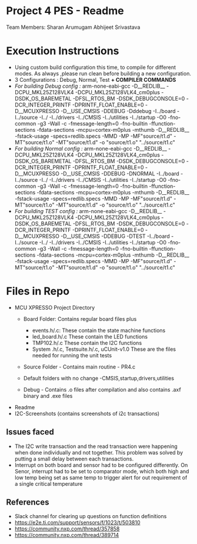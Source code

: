 
# Project 4 PES - Readme

Team Members: 
Sharan Arumugam
Abhijeet Srivastava

# Execution Instructions
+ Using custom build configuration this time, to compile for different modes. As always ,please run clean before building a new configuration. 
+ 3 Configurations : Debug, Normal, Test
**+ COMPILER COMMANDS**
+ *For building Debug config :* 
arm-none-eabi-gcc -D__REDLIB__ -DCPU_MKL25Z128VLK4 -DCPU_MKL25Z128VLK4_cm0plus -DSDK_OS_BAREMETAL -DFSL_RTOS_BM -DSDK_DEBUGCONSOLE=0 -DCR_INTEGER_PRINTF -DPRINTF_FLOAT_ENABLE=0 -D__MCUXPRESSO -D__USE_CMSIS -DDEBUG -Dddebug -I../board -I../source -I../ -I../drivers -I../CMSIS -I../utilities -I../startup -O0 -fno-common -g3 -Wall -c -fmessage-length=0 -fno-builtin -ffunction-sections -fdata-sections -mcpu=cortex-m0plus -mthumb -D__REDLIB__ -fstack-usage -specs=redlib.specs -MMD -MP -MF"source/t1.d" -MT"source/t1.o" -MT"source/t1.d" -o "source/t1.o" "../source/t1.c"
+ *For building Normal config :* 
arm-none-eabi-gcc -D__REDLIB__ -DCPU_MKL25Z128VLK4 -DCPU_MKL25Z128VLK4_cm0plus -DSDK_OS_BAREMETAL -DFSL_RTOS_BM -DSDK_DEBUGCONSOLE=0 -DCR_INTEGER_PRINTF -DPRINTF_FLOAT_ENABLE=0 -D__MCUXPRESSO -D__USE_CMSIS -DDEBUG -DNORMAL -I../board -I../source -I../ -I../drivers -I../CMSIS -I../utilities -I../startup -O0 -fno-common -g3 -Wall -c -fmessage-length=0 -fno-builtin -ffunction-sections -fdata-sections -mcpu=cortex-m0plus -mthumb -D__REDLIB__ -fstack-usage -specs=redlib.specs -MMD -MP -MF"source/t1.d" -MT"source/t1.o" -MT"source/t1.d" -o "source/t1.o" "../source/t1.c"
+ *For building TEST config :* 
arm-none-eabi-gcc -D__REDLIB__ -DCPU_MKL25Z128VLK4 -DCPU_MKL25Z128VLK4_cm0plus -DSDK_OS_BAREMETAL -DFSL_RTOS_BM -DSDK_DEBUGCONSOLE=0 -DCR_INTEGER_PRINTF -DPRINTF_FLOAT_ENABLE=0 -D__MCUXPRESSO -D__USE_CMSIS -DDEBUG -DTEST -I../board -I../source -I../ -I../drivers -I../CMSIS -I../utilities -I../startup -O0 -fno-common -g3 -Wall -c -fmessage-length=0 -fno-builtin -ffunction-sections -fdata-sections -mcpu=cortex-m0plus -mthumb -D__REDLIB__ -fstack-usage -specs=redlib.specs -MMD -MP -MF"source/t1.d" -MT"source/t1.o" -MT"source/t1.d" -o "source/t1.o" "../source/t1.c"



# Files in Repo
+ MCU XPRESSO Project Directory
     + Board Folder: Contains regular board files plus
	    + events.h/.c: These contain the state machine functions
		+ led_board.h/.c These contain the LED functions
	    + TMP102.h/.c These contain the I2C functions 
	    + System .h/.c, Testsuite.h/.c, uCUnit-v1.0 These are the files needed for running                  the unit tests  
     + Source Folder - Contains main routine - PR4.c
	
     + Default folders with no change -CMSIS,startup,drivers,utilities
     + Debug - Contains .o files after compilation and also contains .axf binary and .exe files
+ Readme 
+ I2C-Screenshots (contains screenshots of i2c transactions)


## Issues faced

+ The I2C write transaction and the read transaction were happening when done individually and not   together. This problem was solved by putting a small delay between each transactions. 
+ Interrupt on both board and sensor had to be configured differently. On Senor, interrupt had to be set to comparator mode, which both high and low temp being set as same temp to trigger alert for out requirement of a single critical temperature
 
## References
+ Slack channel for clearing up questions on function definitions
+ https://e2e.ti.com/support/sensors/f/1023/t/503810
+ https://community.nxp.com/thread/357858
+ https://community.nxp.com/thread/389714

```
